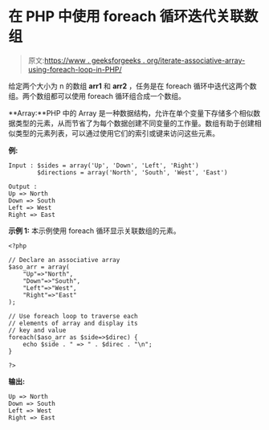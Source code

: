 # 在 PHP 中使用 foreach 循环迭代关联数组

> 原文:[https://www . geeksforgeeks . org/iterate-associative-array-using-foreach-loop-in-PHP/](https://www.geeksforgeeks.org/iterate-associative-array-using-foreach-loop-in-php/)

给定两个大小为 n 的数组 **arr1** 和 **arr2** ，任务是在 foreach 循环中迭代这两个数组。两个数组都可以使用 foreach 循环组合成一个数组。

**Array:**PHP 中的 Array 是一种数据结构，允许在单个变量下存储多个相似数据类型的元素，从而节省了为每个数据创建不同变量的工作量。数组有助于创建相似类型的元素列表，可以通过使用它们的索引或键来访问这些元素。

**例:**

```
Input : $sides = array('Up', 'Down', 'Left', 'Right')
        $directions = array('North', 'South', 'West', 'East')

Output :
Up => North
Down => South
Left => West
Right => East

```

**示例 1:** 本示例使用 foreach 循环显示关联数组的元素。

```
<?php

// Declare an associative array
$aso_arr = array(
    "Up"=>"North", 
    "Down"=>"South", 
    "Left"=>"West", 
    "Right"=>"East"
);

// Use foreach loop to traverse each
// elements of array and display its
// key and value 
foreach($aso_arr as $side=>$direc) {
    echo $side . " => " . $direc . "\n"; 
}

?>
```

**输出:**

```
Up => North
Down => South
Left => West
Right => East

```